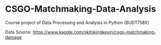 # CSGO-Matchmaking-Data-Analysis
Course project of Data Processing and Analysis in Python (BUDT758X)

Data Source:
https://www.kaggle.com/skihikingkevin/csgo-matchmaking-damage

